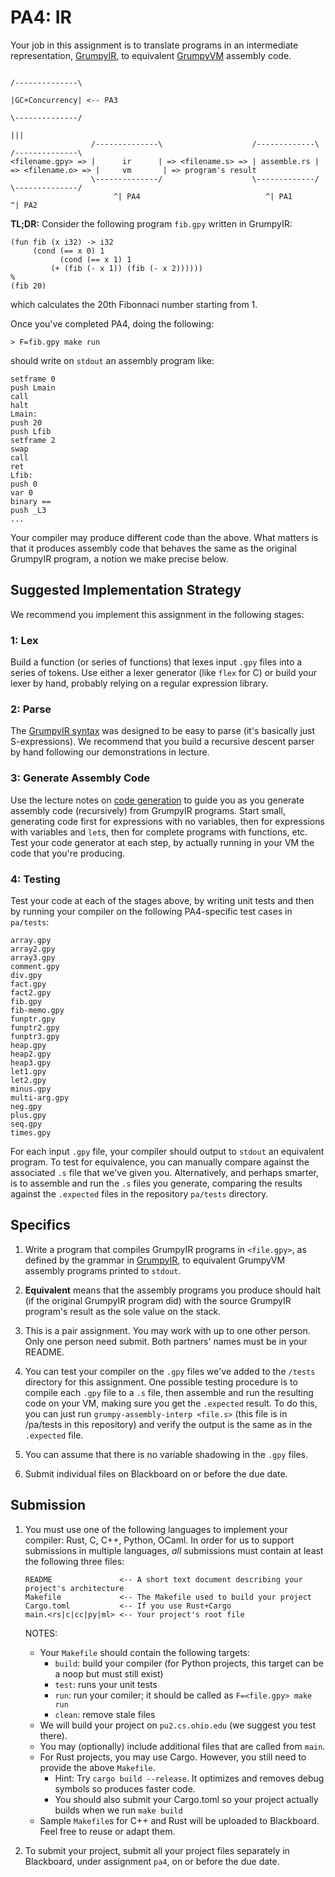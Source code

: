 # PA4: IR

Your job in this assignment is to translate programs in an intermediate representation, [GrumpyIR](../doc/ir.md), to equivalent [GrumpyVM](../doc/vm.md) assembly code.

```
                                                                                         /--------------\
                                                                                         |GC+Concurrency| <-- PA3
                                                                                         \--------------/
                                                                                               |||
                  /--------------\                    /-------------\                    /--------------\
<filename.gpy> => |      ir      | => <filename.s> => | assemble.rs | => <filename.o> => |     vm       | => program's result
                  \--------------/                    \-------------/                    \--------------/
                       ^| PA4                            ^| PA1                                 ^| PA2
```

**TL;DR:** Consider the following program `fib.gpy` written in GrumpyIR:

```
(fun fib (x i32) -> i32
     (cond (== x 0) 1
           (cond (== x 1) 1
	   	 (+ (fib (- x 1)) (fib (- x 2))))))		 
%
(fib 20)
```

which calculates the 20th Fibonnaci number starting from 1.

Once you've completed PA4, doing the following:

```
> F=fib.gpy make run
```

should write on `stdout` an assembly program like:

```
setframe 0
push Lmain
call
halt
Lmain:
push 20
push Lfib
setframe 2
swap
call
ret
Lfib:
push 0
var 0
binary ==
push _L3
...
```

Your compiler may produce different code than the above. What matters is that it produces assembly code that behaves the same as the original GrumpyIR program, a notion we make precise below. 

## Suggested Implementation Strategy

We recommend you implement this assignment in the following stages:

### 1: Lex 

Build a function (or series of functions) that lexes input `.gpy` files into a series of tokens. Use either a lexer generator (like `flex` for C) or build your lexer by hand, probably relying on a regular expression library.

### 2: Parse 

The [GrumpyIR syntax](../doc/ir.md) was designed to be easy to parse (it's basically just S-expressions). We recommend that you build a recursive descent parser by hand following our demonstrations in lecture.

### 3: Generate Assembly Code

Use the lecture notes on [code generation](../doc/codegen.md) to guide you as you generate assembly code (recursively) from GrumpyIR programs. Start small, generating code first for expressions with no variables, then for expressions with variables and `let`s, then for complete programs with functions, etc. Test your code generator at each step, by actually running in your VM the code that you're producing.

### 4: Testing 

Test your code at each of the stages above, by writing unit tests and then by running your compiler on the following PA4-specific test cases in `pa/tests`: 

```
array.gpy
array2.gpy
array3.gpy
comment.gpy
div.gpy
fact.gpy
fact2.gpy
fib.gpy
fib-memo.gpy
funptr.gpy
funptr2.gpy
funptr3.gpy
heap.gpy
heap2.gpy
heap3.gpy
let1.gpy
let2.gpy
minus.gpy
multi-arg.gpy
neg.gpy
plus.gpy
seq.gpy
times.gpy
```

For each input `.gpy` file, your compiler should output to `stdout` an equivalent program. To test for equivalence, you can manually compare against the associated `.s` file that we've given you. Alternatively, and perhaps smarter, is to assemble and run the `.s` files you generate, comparing the results against the `.expected` files in the repository `pa/tests` directory. 

## Specifics

1. Write a program that compiles GrumpyIR programs in `<file.gpy>`, as defined by the grammar in [GrumpyIR](../doc/ir.md), to equivalent GrumpyVM assembly programs printed to `stdout`.

2. **Equivalent** means that the assembly programs you produce should halt (if the original GrumpyIR program did) with the source GrumpyIR program's result as the sole value on the stack.

3. This is a pair assignment. You may work with up to one other person. Only one person need submit. Both partners' names must be in your README.

4. You can test your compiler on the `.gpy` files we've added to the `/tests` directory for this assignment. One possible testing procedure is to compile each `.gpy` file to a `.s` file, then assemble and run the resulting code on your VM, making sure you get the `.expected` result. To do this, you can just run `grumpy-assembly-interp <file.s>` (this file is in /pa/tests in this repository) and verify the output is the same as in the `.expected` file.

5. You can assume that there is no variable shadowing in the `.gpy` files.

6. Submit individual files on Blackboard on or before the due date.

## Submission

1. You must use one of the following languages to implement your compiler: Rust, C, C++, Python, OCaml. In order for us to support submissions in multiple languages, *all* submissions must contain at least the following three files:
   
   ```
   README               <-- A short text document describing your project's architecture
   Makefile             <-- The Makefile used to build your project
   Cargo.toml           <-- If you use Rust+Cargo
   main.<rs|c|cc|py|ml> <-- Your project's root file
   ```
   
   NOTES:
   * Your `Makefile` should contain the following targets:
      - `build`: build your compiler (for Python projects, this target can be a noop but must still exist)
      - `test`: runs your unit tests
      - `run`: run your comiler; it should be called as `F=<file.gpy> make run`
      - `clean`: remove stale files
   * We will build your project on `pu2.cs.ohio.edu` (we suggest you test there).
   * You may (optionally) include additional files that are called from `main`.
   * For Rust projects, you may use Cargo. However, you still need to provide the above `Makefile`.
      - Hint: Try `cargo build --release`. It optimizes and removes debug symbols so produces faster code.
      - You should also submit your Cargo.toml so your project actually builds when we run `make build`
   * Sample `Makefile`s for C++ and Rust will be uploaded to Blackboard. Feel free to reuse or adapt them.
   
 2. To submit your project, submit all your project files separately in Blackboard, under assignment `pa4`, on or before the due date.
